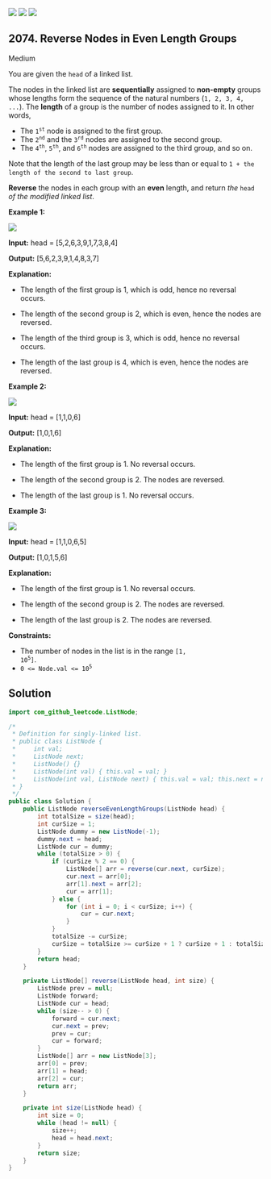 [![](https://img.shields.io/github/stars/javadev/LeetCode-in-Java?label=Stars&style=flat-square)](https://github.com/javadev/LeetCode-in-Java)
[![](https://img.shields.io/github/forks/javadev/LeetCode-in-Java?label=Fork%20me%20on%20GitHub%20&style=flat-square)](https://github.com/javadev/LeetCode-in-Java/fork)
[![](https://img.shields.io/badge/-LeetCode%20in%20Kotlin-blue?style=flat-square)](https://github.com/javadev/LeetCode-in-Kotlin)

## 2074\. Reverse Nodes in Even Length Groups

Medium

You are given the `head` of a linked list.

The nodes in the linked list are **sequentially** assigned to **non-empty** groups whose lengths form the sequence of the natural numbers (`1, 2, 3, 4, ...`). The **length** of a group is the number of nodes assigned to it. In other words,

*   The <code>1<sup>st</sup></code> node is assigned to the first group.
*   The <code>2<sup>nd</sup></code> and the <code>3<sup>rd</sup></code> nodes are assigned to the second group.
*   The <code>4<sup>th</sup></code>, <code>5<sup>th</sup></code>, and <code>6<sup>th</sup></code> nodes are assigned to the third group, and so on.

Note that the length of the last group may be less than or equal to `1 + the length of the second to last group`.

**Reverse** the nodes in each group with an **even** length, and return _the_ `head` _of the modified linked list_.

**Example 1:**

![](https://assets.leetcode.com/uploads/2021/10/25/eg1.png)

**Input:** head = [5,2,6,3,9,1,7,3,8,4]

**Output:** [5,6,2,3,9,1,4,8,3,7]

**Explanation:**

- The length of the first group is 1, which is odd, hence no reversal occurs.

- The length of the second group is 2, which is even, hence the nodes are reversed.

- The length of the third group is 3, which is odd, hence no reversal occurs.

- The length of the last group is 4, which is even, hence the nodes are reversed. 

**Example 2:**

![](https://assets.leetcode.com/uploads/2021/10/25/eg2.png)

**Input:** head = [1,1,0,6]

**Output:** [1,0,1,6]

**Explanation:**

- The length of the first group is 1. No reversal occurs.

- The length of the second group is 2. The nodes are reversed.

- The length of the last group is 1. No reversal occurs. 

**Example 3:**

![](https://assets.leetcode.com/uploads/2021/11/17/ex3.png)

**Input:** head = [1,1,0,6,5]

**Output:** [1,0,1,5,6]

**Explanation:**

- The length of the first group is 1. No reversal occurs.

- The length of the second group is 2. The nodes are reversed.

- The length of the last group is 2. The nodes are reversed. 

**Constraints:**

*   The number of nodes in the list is in the range <code>[1, 10<sup>5</sup>]</code>.
*   <code>0 <= Node.val <= 10<sup>5</sup></code>

## Solution

```java
import com_github_leetcode.ListNode;

/*
 * Definition for singly-linked list.
 * public class ListNode {
 *     int val;
 *     ListNode next;
 *     ListNode() {}
 *     ListNode(int val) { this.val = val; }
 *     ListNode(int val, ListNode next) { this.val = val; this.next = next; }
 * }
 */
public class Solution {
    public ListNode reverseEvenLengthGroups(ListNode head) {
        int totalSize = size(head);
        int curSize = 1;
        ListNode dummy = new ListNode(-1);
        dummy.next = head;
        ListNode cur = dummy;
        while (totalSize > 0) {
            if (curSize % 2 == 0) {
                ListNode[] arr = reverse(cur.next, curSize);
                cur.next = arr[0];
                arr[1].next = arr[2];
                cur = arr[1];
            } else {
                for (int i = 0; i < curSize; i++) {
                    cur = cur.next;
                }
            }
            totalSize -= curSize;
            curSize = totalSize >= curSize + 1 ? curSize + 1 : totalSize;
        }
        return head;
    }

    private ListNode[] reverse(ListNode head, int size) {
        ListNode prev = null;
        ListNode forward;
        ListNode cur = head;
        while (size-- > 0) {
            forward = cur.next;
            cur.next = prev;
            prev = cur;
            cur = forward;
        }
        ListNode[] arr = new ListNode[3];
        arr[0] = prev;
        arr[1] = head;
        arr[2] = cur;
        return arr;
    }

    private int size(ListNode head) {
        int size = 0;
        while (head != null) {
            size++;
            head = head.next;
        }
        return size;
    }
}
```